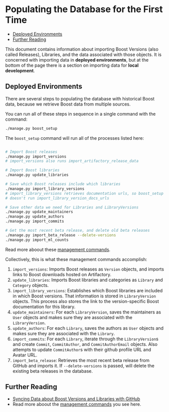 # Populating the Database for the First Time

- [Deployed Environments](#deployed-environments)
- [Further Reading](#further-reading)

This document contains information about importing Boost Versions (also called Releases), Libraries, and the data associated with those objects. It is concerned with importing data in **deployed environments**, but at the bottom of the page there is a section on importing data for **local development**.

## Deployed Environments

There are several steps to populating the database with historical Boost data, because we retrieve Boost data from multiple sources.

You can run all of these steps in sequence in a single command with the command:

```bash
./manage.py boost_setup
```

The `boost_setup` command will run all of the processes listed here:

```bash

# Import Boost releases
./manage.py import_versions
# import_versions also runs import_artifactory_release_data

# Import Boost libraries
./manage.py update_libraries

# Save which Boost releases include which libraries
./manage.py import_library_versions
# import_library_versions retrieves documentation urls, so boost_setup
# doesn't run import_library_version_docs_urls

# Save other data we need for Libraries and LibraryVersions
./manage.py update_maintainers
./manage.py update_authors
./manage.py import_commits

# Get the most recent beta release, and delete old beta releases
./manage.py import_beta_release --delete-versions
./manage.py import_ml_counts
```

Read more aboout these [management commands](./commands.md).

Collectively, this is what these management commands accomplish:

1. `import_versions`: Imports Boost releases as `Version` objects, and imports links to Boost downloads hosted on Artifactory.
2. `update_libraries`: Imports Boost libraries and categories as `Library` and `Category` objects.
3. `import_library_versions`: Establishes which Boost libraries are included in which Boost versions. That information is stored in `LibraryVersion` objects. This process also stores the link to the version-specific Boost documentation for this library.
4. `update_maintainers`: For each `LibraryVersion`, saves the maintainers as `User` objects and makes sure they are associated with the `LibraryVersion`.
5. `update_authors`: For each `Library`, saves the authors as `User` objects and makes sure they are associated with the `Library`.
6. `import_commits`: For each `Library`, iterate through the `LibraryVersion`s and create `Commit`, `CommitAuthor`, and `CommitAuthorEmail` objects.  Also attempts to update `CommitAuthor`s with their github profile URL and Avatar URL.
7. `import_beta_release`: Retrieves the most recent beta release from GitHub and imports it. If `--delete-versions` is passed, will delete the existing beta releases in the database.

## Further Reading

- [Syncing Data about Boost Versions and Libraries with GitHub](./syncing_data_with_github.md)
- Read more aboout the [management commands](./commands.md) you see here.
